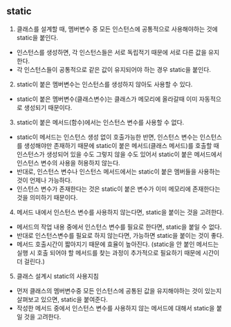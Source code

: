 ## static

1. 클래스를 설계할 때, 멤버변수 중 모든 인스턴스에 공통적으로 사용해야하는 것에 static을 붙인다.

- 인스턴스를 생성하면, 각 인스턴스들은 서로 독립적기 때문에 서로 다른 값을 유지한다.
- 각 인스턴스들이 공통적으로 같은 값이 유지되어야 하는 경우 static을 붙인다.

2. static이 붙은 멤버변수는 인스턴스를 생성하지 않아도 사용할 수 있다.

- static이 붙은 멤버변수(클래스변수)는 클래스가 메모리에 올라갈때 이미 자동적으로 생성되기 때문이다.

3. static이 붙은 메서드(함수)에서는 인스턴스 변수를 사용할 수 없다.

 - static이 메서드는 인스턴스 생성 없이 호출가능한 반면, 인스턴스 변수는 인스턴스를 생성해야만 존재하기 때문에 static이 붙은 메서드(클래스 메서드)를 호출할 때 인스턴스가 생성되어 있을 수도 그렇지 않을 수도 있어서 static이 붙은 메서드에서 인스턴스 변수의 사용을 허용하지 않는다.
- 반대로, 인스턴스 변수나 인스턴스 메서드에서는 static이 붙은 멤버들을 사용하는 것이 언제나 가능하다.
- 인스턴스 변수가 존재한다는 것은 static이 붙은 변수가 이미 메모리에 존재한다는 것을 의미하기 때문이다.

4. 메서드 내에서 인스턴스 변수를 사용하지 않는다면, static을 붙이는 것을 고려한다.

 - 메서드의 작업 내용 중에서 인스턴스 변수를 필요로 한다면, static을 붙일 수 없다.
 - 반대로 인스턴스변수를 필요로 하지 않는다면, 가능하면 static을 붙이는 것이 좋다.
 - 메서드 호출시간이 짧아지기 때문에 효율이 높아진다. (static을 안 붙인 메서드는 실행 시 호출 되어야 할 메서드를 찾는 과정이 추가적으로 필요하기 때문에 시간이 더 걸린다.)

 
5. 클래스 설계시 static의 사용지침

 - 먼저 클래스의 멤버변수중 모든 인스턴스에 공통된 값을 유지해야하는 것이 있는지 살펴보고 있으면, static을 붙여준다.
 - 작성한 메서드 중에서 인스턴스 변수를 사용하지 않는 메서드에 대해서 static을 붙일 것을 고려한다.